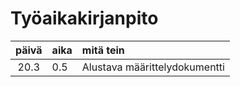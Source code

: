 # Työaikakirjanpito

| päivä | aika | mitä tein  |
| :----:|:-----| :-----|
| 20.3 | 0.5    | Alustava määrittelydokumentti |
